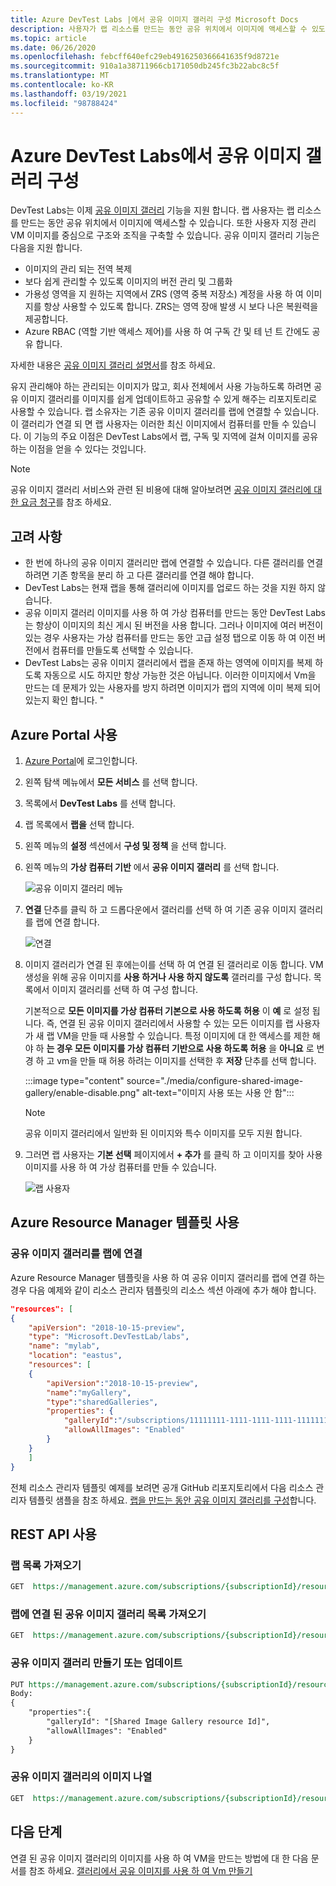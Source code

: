 ```yaml
---
title: Azure DevTest Labs |에서 공유 이미지 갤러리 구성 Microsoft Docs
description: 사용자가 랩 리소스를 만드는 동안 공유 위치에서 이미지에 액세스할 수 있도록 하는 Azure DevTest Labs에서 공유 이미지 갤러리를 구성 하는 방법에 대해 알아봅니다.
ms.topic: article
ms.date: 06/26/2020
ms.openlocfilehash: febcff640efc29eb4916250366641635f9d8721e
ms.sourcegitcommit: 910a1a38711966cb171050db245fc3b22abc8c5f
ms.translationtype: MT
ms.contentlocale: ko-KR
ms.lasthandoff: 03/19/2021
ms.locfileid: "98788424"
---
```

# <a name="configure-a-shared-image-gallery-in-azure-devtest-labs"></a>Azure DevTest Labs에서 공유 이미지 갤러리 구성
DevTest Labs는 이제 [공유 이미지 갤러리](../virtual-machines/shared-image-galleries.md) 기능을 지원 합니다. 랩 사용자는 랩 리소스를 만드는 동안 공유 위치에서 이미지에 액세스할 수 있습니다. 또한 사용자 지정 관리 VM 이미지를 중심으로 구조와 조직을 구축할 수 있습니다. 공유 이미지 갤러리 기능은 다음을 지원 합니다.

- 이미지의 관리 되는 전역 복제
- 보다 쉽게 관리할 수 있도록 이미지의 버전 관리 및 그룹화
- 가용성 영역을 지 원하는 지역에서 ZRS (영역 중복 저장소) 계정을 사용 하 여 이미지를 항상 사용할 수 있도록 합니다. ZRS는 영역 장애 발생 시 보다 나은 복원력을 제공합니다.
- Azure RBAC (역할 기반 액세스 제어)를 사용 하 여 구독 간 및 테 넌 트 간에도 공유 합니다.

자세한 내용은 [공유 이미지 갤러리 설명서](../virtual-machines/shared-image-galleries.md)를 참조 하세요. 
 
유지 관리해야 하는 관리되는 이미지가 많고, 회사 전체에서 사용 가능하도록 하려면 공유 이미지 갤러리를 이미지를 쉽게 업데이트하고 공유할 수 있게 해주는 리포지토리로 사용할 수 있습니다. 랩 소유자는 기존 공유 이미지 갤러리를 랩에 연결할 수 있습니다. 이 갤러리가 연결 되 면 랩 사용자는 이러한 최신 이미지에서 컴퓨터를 만들 수 있습니다. 이 기능의 주요 이점은 DevTest Labs에서 랩, 구독 및 지역에 걸쳐 이미지를 공유 하는 이점을 얻을 수 있다는 것입니다. 

> [!NOTE]
> 공유 이미지 갤러리 서비스와 관련 된 비용에 대해 알아보려면 [공유 이미지 갤러리에 대 한 요금 청구](../virtual-machines/shared-image-galleries.md#billing)를 참조 하세요.

## <a name="considerations"></a>고려 사항
- 한 번에 하나의 공유 이미지 갤러리만 랩에 연결할 수 있습니다. 다른 갤러리를 연결 하려면 기존 항목을 분리 하 고 다른 갤러리를 연결 해야 합니다. 
- DevTest Labs는 현재 랩을 통해 갤러리에 이미지를 업로드 하는 것을 지원 하지 않습니다. 
- 공유 이미지 갤러리 이미지를 사용 하 여 가상 컴퓨터를 만드는 동안 DevTest Labs는 항상이 이미지의 최신 게시 된 버전을 사용 합니다. 그러나 이미지에 여러 버전이 있는 경우 사용자는 가상 컴퓨터를 만드는 동안 고급 설정 탭으로 이동 하 여 이전 버전에서 컴퓨터를 만들도록 선택할 수 있습니다.  
- DevTest Labs는 공유 이미지 갤러리에서 랩을 존재 하는 영역에 이미지를 복제 하도록 자동으로 시도 하지만 항상 가능한 것은 아닙니다. 이러한 이미지에서 Vm을 만드는 데 문제가 있는 사용자를 방지 하려면 이미지가 랩의 지역에 이미 복제 되어 있는지 확인 합니다. "

## <a name="use-azure-portal"></a>Azure Portal 사용
1. [Azure Portal](https://portal.azure.com)에 로그인합니다.
1. 왼쪽 탐색 메뉴에서 **모든 서비스** 를 선택 합니다.
1. 목록에서 **DevTest Labs** 를 선택 합니다.
1. 랩 목록에서 **랩을** 선택 합니다.
1. 왼쪽 메뉴의 **설정** 섹션에서 **구성 및 정책** 을 선택 합니다.
1. 왼쪽 메뉴의 **가상 컴퓨터 기반** 에서 **공유 이미지 갤러리** 를 선택 합니다.

    ![공유 이미지 갤러리 메뉴](./media/configure-shared-image-gallery/shared-image-galleries-menu.png)
1. **연결** 단추를 클릭 하 고 드롭다운에서 갤러리를 선택 하 여 기존 공유 이미지 갤러리를 랩에 연결 합니다.

    ![연결](./media/configure-shared-image-gallery/attach-options.png)
1. 이미지 갤러리가 연결 된 후에는이를 선택 하 여 연결 된 갤러리로 이동 합니다. VM 생성을 위해 공유 이미지를 **사용 하거나 사용 하지 않도록** 갤러리를 구성 합니다. 목록에서 이미지 갤러리를 선택 하 여 구성 합니다. 

    기본적으로 **모든 이미지를 가상 컴퓨터 기본으로 사용 하도록 허용** 이 **예** 로 설정 됩니다. 즉, 연결 된 공유 이미지 갤러리에서 사용할 수 있는 모든 이미지를 랩 사용자가 새 랩 VM을 만들 때 사용할 수 있습니다. 특정 이미지에 대 한 액세스를 제한 해야 하 **는 경우 모든 이미지를 가상 컴퓨터 기반으로 사용 하도록 허용** 을 **아니요** 로 변경 하 고 vm을 만들 때 허용 하려는 이미지를 선택한 후 **저장** 단추를 선택 합니다.

    :::image type="content" source="./media/configure-shared-image-gallery/enable-disable.png" alt-text="이미지 사용 또는 사용 안 함":::

    > [!NOTE]
    > 공유 이미지 갤러리에서 일반화 된 이미지와 특수 이미지를 모두 지원 합니다. 
1. 그러면 랩 사용자는 **기본 선택** 페이지에서 **+ 추가** 를 클릭 하 고 이미지를 찾아 사용 이미지를 사용 하 여 가상 컴퓨터를 만들 수 있습니다.

    ![랩 사용자](./media/configure-shared-image-gallery/lab-users.png)
## <a name="use-azure-resource-manager-template"></a>Azure Resource Manager 템플릿 사용

### <a name="attach-a-shared-image-gallery-to-your-lab"></a>공유 이미지 갤러리를 랩에 연결
Azure Resource Manager 템플릿을 사용 하 여 공유 이미지 갤러리를 랩에 연결 하는 경우 다음 예제와 같이 리소스 관리자 템플릿의 리소스 섹션 아래에 추가 해야 합니다.

```json
"resources": [
{
    "apiVersion": "2018-10-15-preview",
    "type": "Microsoft.DevTestLab/labs",
    "name": "mylab",
    "location": "eastus",
    "resources": [
    {
        "apiVersion":"2018-10-15-preview",
        "name":"myGallery",
        "type":"sharedGalleries",
        "properties": {
            "galleryId":"/subscriptions/11111111-1111-1111-1111-111111111111/resourceGroups/mySharedGalleryRg/providers/Microsoft.Compute/galleries/mySharedGallery",
            "allowAllImages": "Enabled"
        }
    }
    ]
}
```

전체 리소스 관리자 템플릿 예제를 보려면 공개 GitHub 리포지토리에서 다음 리소스 관리자 템플릿 샘플을 참조 하세요. [랩을 만드는 동안 공유 이미지 갤러리를 구성](https://github.com/Azure/azure-devtestlab/tree/master/samples/DevTestLabs/QuickStartTemplates/101-dtl-create-lab-shared-gallery-configured)합니다.

## <a name="use-rest-api"></a>REST API 사용

### <a name="get-a-list-of-labs"></a>랩 목록 가져오기 

```rest
GET  https://management.azure.com/subscriptions/{subscriptionId}/resourceGroups/{resourceGroupName}/providers/Microsoft.DevTestLab/labs?api-version= 2018-10-15-preview
```

### <a name="get-the-list-of-shared-image-galleries-associated-with-a-lab"></a>랩에 연결 된 공유 이미지 갤러리 목록 가져오기

```rest
GET  https://management.azure.com/subscriptions/{subscriptionId}/resourceGroups/{resourceGroupName}/providers/Microsoft.DevTestLab/labs/{labName}/sharedgalleries?api-version= 2018-10-15-preview
   ```

### <a name="create-or-update-shared-image-gallery"></a>공유 이미지 갤러리 만들기 또는 업데이트

```rest
PUT https://management.azure.com/subscriptions/{subscriptionId}/resourceGroups/{resourceGroupName}/providers/Microsoft.DevTestLab/labs/{labName}/sharedgalleries/{name}?api-version= 2018-10-15-preview
Body: 
{
    "properties":{
        "galleryId": "[Shared Image Gallery resource Id]",
        "allowAllImages": "Enabled"
    }
}

```

### <a name="list-images-in-a-shared-image-gallery"></a>공유 이미지 갤러리의 이미지 나열

```rest
GET  https://management.azure.com/subscriptions/{subscriptionId}/resourceGroups/{resourceGroupName}/providers/Microsoft.DevTestLab/labs/{labName}/sharedgalleries/{name}/sharedimages?api-version= 2018-10-15-preview
```



## <a name="next-steps"></a>다음 단계
연결 된 공유 이미지 갤러리의 이미지를 사용 하 여 VM을 만드는 방법에 대 한 다음 문서를 참조 하세요. [갤러리에서 공유 이미지를 사용 하 여 Vm 만들기](add-vm-use-shared-image.md)